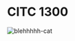 # CITC 1300

![blehhhhh-cat](https://github.com/user-attachments/assets/9cc2499a-29ed-4738-ad1b-316cd6d6fcc1)

